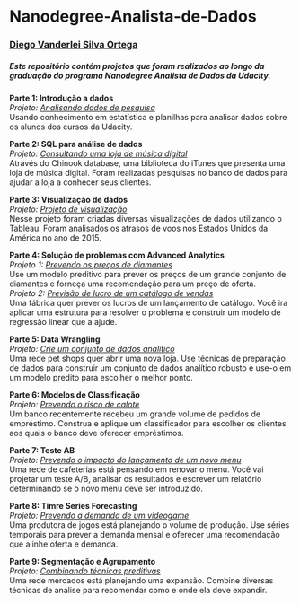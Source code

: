 # Nanodegree-Analista-de-Dados
<h3><a href="https://www.linkedin.com/in/diego-ortega/">Diego Vanderlei Silva Ortega </a></h3>
<h5>Este repositório contém projetos que foram realizados ao longo da graduação do programa Nanodegree Analista de Dados da Udacity.</h5>
<p><b>Parte 1: Introdução a dados</b> 
<br/><i>Projeto: <a href="https://github.com/dvsortega/Nanodegree-Analista-de-Dados/blob/master/1%20-%20Introdu%C3%A7%C3%A3o%20a%20dados/Projeto%20-%20Analisando%20dados%20de%20pesquisa.pdf">Analisando dados de pesquisa</a></i>
<br/>Usando conhecimento em estatística e planilhas para analisar dados sobre os alunos dos cursos da Udacity.</p> 
<p><b>Parte 2: SQL para análise de dados</b>
<br/><i>Projeto: <a href="https://github.com/dvsortega/Nanodegree-Analista-de-Dados/blob/master/2%20-%20SQL%20para%20an%C3%A1lise%20de%20dados/Projeto%20-%20Consultando%20uma%20loja%20de%20m%C3%BAsica%20digital.pdf">Consultando uma loja de música digital</a></i>
<br/>Através do Chinook database, uma biblioteca do iTunes que presenta uma loja de música digital. Foram realizadas pesquisas no banco de dados para ajudar a loja a conhecer seus clientes.</p> 
<p><b>Parte 3: Visualização de dados</b>
<br/><i>Projeto: <a href="https://github.com/dvsortega/Nanodegree-Analista-de-Dados/blob/master/3%20-%20Visualiza%C3%A7%C3%A3o%20de%20dados/Projeto%20Flights%20Delay.pdf">Projeto de visualização</a></i>
<br/>Nesse projeto foram criadas diversas visualizações de dados utilizando o Tableau. Foram analisados os atrasos de voos nos Estados Unidos da América no ano de 2015.</p> 

<p><b>Parte 4: Solução de problemas com Advanced Analytics</b>
<br/><i>Projeto 1: <a href="https://github.com/dvsortega/Nanodegree-Analista-de-Dados/blob/master/4%20-%20Solu%C3%A7%C3%A3o%20de%20problemas%20com%20Advanced%20Analytics/1.1-Prevendo-Pre%C3%A7os-de-Diamantes.pdf">Prevendo os preços de diamantes</a></i>
<br/>Use um modelo preditivo para prever os preços de um grande conjunto de diamantes e forneça uma recomendação para um preço de oferta.
<br/><i>Projeto 2: <a href="https://github.com/dvsortega/Nanodegree-Analista-de-Dados/blob/master/4%20-%20Solu%C3%A7%C3%A3o%20de%20problemas%20com%20Advanced%20Analytics/1.2-Previs%C3%A3o%20de%20lucro%20de%20um%20cat%C3%A1logo.pdf">Previsão de lucro de um catálogo de vendas</a></i>
<br/>Uma fábrica quer prever os lucros de um lançamento de catálogo. Você ira aplicar uma estrutura para resolver o problema e construir um modelo de regressão linear que a ajude.</p>
<p><b>Parte 5: Data Wrangling</b>
<br/><i>Projeto: <a href="https://github.com/dvsortega/Nanodegree-Analista-de-Dados/blob/master/5%20-%20Data%20Wrangling/Projeto%20-%20Crie%20um%20conjunto%20de%20dados%20anal%C3%ADtico.pdf">Crie um conjunto de dados analítico<a/></i>
 <br/>Uma rede pet shops quer abrir uma nova loja. Use técnicas de preparação de dados para construir um conjunto de dados analítico robusto e use-o em um modelo predito para escolher o melhor ponto.</p>
<p><b>Parte 6: Modelos de Classificação</b>
<br/><i>Projeto: <a href="https://github.com/dvsortega/Nanodegree-Analista-de-Dados/blob/master/6%20-%20Modelos%20de%20Classifica%C3%A7%C3%A3o/Projeto%20-%20Prevendo%20o%20risco%20de%20calote.pdf">Prevendo o risco de calote</a></i>
<br/>Um banco recentemente recebeu um grande volume de pedidos de empréstimo. Construa e aplique um classificador para escolher os clientes aos quais o banco deve oferecer empréstimos.</p>
<p><b>Parte 7: Teste AB</b>
 <br/><i>Projeto: <a href="https://github.com/dvsortega/Nanodegree-Analista-de-Dados/blob/master/7%20-%20Teste%20AB/Projeto%20-%20Prevendo%20o%20impacto%20do%20lan%C3%A7amento%20de%20um%20novo%20menu.pdf">Prevendo o impacto do lançamento de um novo menu<a/></i>
  <br/>Uma rede de cafeterias está pensando em renovar o menu. Você vai projetar um teste A/B, analisar os resultados e escrever um relatório determinando se o novo menu deve ser introduzido.</p>
<p><b>Parte 8: Timre Series Forecasting</b>
  <br/><i>Projeto: <a href="https://github.com/dvsortega/Nanodegree-Analista-de-Dados/blob/master/8%20-%20Time%20Series%20Forecasting/Projeto%20-%20Prevendo%20a%20demanda%20de%20um%20videogame.pdf">Prevendo a demanda de um videogame</a></i>
  <br/>Uma produtora de jogos está planejando o volume de produção. Use séries temporais para prever a demanda mensal e oferecer uma recomendação que alinhe oferta e demanda.</p>
  <p><b>Parte 9: Segmentação e Agrupamento</b>
  <br/><i>Projeto: <a href="https://github.com/dvsortega/Nanodegree-Analista-de-Dados/blob/master/9%20-%20Segmenta%C3%A7%C3%A3o%20e%20Agrupamento/Projeto%20-%20Combinando%20t%C3%A9cnicas%20preditivas.pdf">Combinando técnicas preditivas</a></i>
  <br/>Uma rede mercados está planejando uma expansão. Combine diversas técnicas de análise para recomendar como e onde ela deve expandir.</p>

